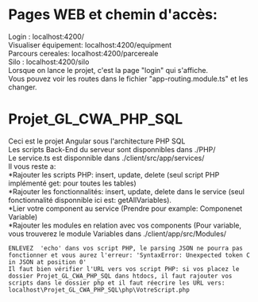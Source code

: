 # Pages WEB et chemin d'accès:
Login : localhost:4200/ <br/>
Visualiser équipement: localhost:4200/equipment<br/>
Parcours cereales: localhost:4200/parcereale<br/>
Silo : localhost:4200/silo<br/>
Lorsque on lance le projet, c'est la page "login" qui s'affiche. <br/>
Vous pouvez voir les routes dans le fichier "app-routing.module.ts" et les changer.<br/>

# Projet_GL_CWA_PHP_SQL
Ceci est le projet Angular sous l'architecture PHP SQL<br/>
Les scripts Back-End du serveur sont disponnibles dans ./PHP/ <br/>
Le service.ts est disponnible dans ./client/src/app/services/ <br/>
Il vous reste a: <br/>
*Rajouter les scripts PHP: insert, update, delete (seul script PHP implémenté get: pour toutes les tables)<br/>
*Rajouter les fonctionnalités: insert, update, delete dans le service (seul fonctionnalité disponnible ici est: getAllVariables).<br/>
*Lier votre component au service (Prendre pour example: Componenet Variable)<br/>
*Rajouter les modules en relation avec vos components (Pour variable, vous trouverez le module Variables dans ./client/app/src/Modules/<br/>
~~~~~~Attention:~~~~
ENLEVEZ  'echo' dans vos script PHP, le parsing JSON ne pourra pas fonctionner et vous aurez l'erreur: 'SyntaxError: Unexpected token C in JSON at position 0'
Il faut bien vérifier l'URL vers vos script PHP: si vos placez le dossier Projet_GL_CWA_PHP_SQL dans htdocs, il faut rajouter vos scripts dans le dossier php et il faut réecrire les URL vers: localhost\Projet_GL_CWA_PHP_SQL\php\VotreScript.php
